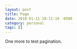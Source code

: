 ```yaml
---
layout: post
title: Page
date: 2018-01-11 18:11:19 -0500
category: personal
tags: []
---
```


One more to test pagination. 

